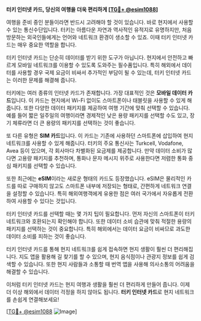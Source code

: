 **터키 인터넷 카드, 당신의 여행을 더욱 편리하게 [[TG💪+ @esim1088](https://t.me/s/esim1088)]**

여행을 준비 중인 분들이라면 반드시 고려해야 할 것이 있습니다. 바로 현지에서 사용할 수 있는 통신수단입니다. 터키는 아름다운 자연과 역사적인 유적지로 유명하지만, 처음 방문하는 외국인들에게는 언어와 네트워크 환경이 생소할 수 있죠. 이때 터키 인터넷 카드는 매우 중요한 역할을 합니다. 

터키 인터넷 카드는 단순히 데이터를 받기 위한 도구가 아닙니다. 현지에서 안전하고 빠르게 모바일 네트워크를 이용할 수 있도록 도와주는 필수품입니다. 특히 해외에서 데이터를 사용할 경우 국제 요금이 비싸서 추가적인 부담이 될 수 있는데, 터키 인터넷 카드는 이러한 문제를 해결해 줍니다.

터키에는 여러 종류의 인터넷 카드가 존재합니다. 가장 대표적인 것은 **모바일 데이터 카드**입니다. 이 카드는 현지에서 Wi-Fi 없이도 스마트폰이나 태블릿을 사용할 수 있게 해줍니다. 또한 다양한 데이터 패키지를 제공하여 여행 기간에 맞춰 선택할 수 있습니다. 예를 들어 짧은 일주일의 여행이라면 경제적인 낮은 용량 패키지를 선택할 수도 있고, 장기 체류라면 더 큰 용량의 패키지를 선택하는 것이 좋습니다.

또 다른 유형은 **SIM 카드**입니다. 이 카드는 기존에 사용하던 스마트폰에 삽입하여 현지 네트워크를 사용할 수 있게 해줍니다. 터키의 주요 통신사는 Turkcell, Vodafone, Avea 등이 있으며, 각 회사마다 차별화된 요금제를 제공합니다. 만약 데이터 소비가 많다면 고용량 패키지를 추천하며, 통화나 문자 메시지 위주로 사용한다면 저렴한 통화 중심 패키지를 선택할 수 있습니다.

또한 최근에는 **eSIM**이라는 새로운 형태의 카드도 등장했습니다. eSIM은 물리적인 카드를 따로 구매하지 않고도 스마트폰 내부에 저장되는 형태로, 간편하게 네트워크 연결을 설정할 수 있습니다. 특히 해외여행객에게 유용한 점은 여러 국가에서 자유롭게 전환하여 사용할 수 있다는 것입니다.

터키 인터넷 카드를 선택할 때는 몇 가지 팁이 필요합니다. 먼저 자신의 스마트폰이 터키 네트워크와 호환되는지 확인해야 합니다. 또한 데이터 소비 습관에 맞춰 적절한 용량의 패키지를 선택하는 것이 중요합니다. 특히 해외에서는 데이터 요금이 비싸므로 과도한 데이터 소비를 피하는 것이 좋습니다.

터키 인터넷 카드를 통해 현지 네트워크를 쉽게 접속하면 현지 생활이 훨씬 더 편리해집니다. 지도 앱을 활용해 길 찾기를 할 수 있으며, 현지 음식점이나 관광지 정보를 쉽게 검색할 수 있습니다. 또한 현지 사람들과 소통할 때 번역 앱을 사용해 의사소통의 어려움을 해결할 수 있습니다.

이처럼 터키 인터넷 카드는 현지 여행과 생활을 훨씬 더 편리하게 만들어 줍니다. 이제 더 이상 해외에서 데이터 걱정을 하지 않아도 됩니다. **터키 인터넷 카드**로 현지 네트워크를 손쉽게 연결해보세요!

[[TG💪+ @esim1088](https://t.me/s/esim1088) ![Image](https://i.postimg.cc/Y0z9fWf4/image.png)]